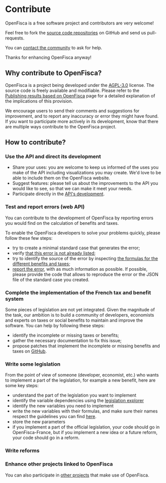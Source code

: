 # Contribute

OpenFisca is a free software project and contributors are very welcome!

Feel free to fork the [source code repositories](https://github.com/openfisca) on GitHub and send us pull-requests.

You can [contact the community](../community.md) to ask for help.

Thanks for enhancing OpenFisca anyway!

## Why contribute to OpenFisca?

OpenFisca is a project being developed under the [AGPL-3.0](https://www.gnu.org/licenses/agpl-3.0.en.html) license.
The source code is freely available and modifiable. Please refer to the [Publishing results based on OpenFisca](publishing.md) page for a detailed explanation of the implications of this provision.

We encourage users to send their comments and suggestions for improvement,
and to report any inaccuracy or error they might have found.
If you want to participate more actively in its development,
know that there are multiple ways contribute to the OpenFisca project.

## How to contribute?

### Use the API and direct its development

- Share your uses: you are welcome to keep us informed of the uses
you make of the API including visualizations you may create.
We'd love to be able to include them on the OpenFisca website.
- Suggest features: please tell us about the improvements
to the API you would like to see, so that we can make it meet your needs.
- Participate directly in the [API's development](https://github.com/openfisca/openfisca-core).

### Test and report errors (web API)

You can contribute to the development of OpenFisca by reporting errors you would find on the calculation of benefits and taxes.

To enable the OpenFisca developers to solve your problems quickly, please follow these few steps:

- try to create a minimal standard case that generates the error;
- verify [that this error is not already listed](https://github.com/openfisca/openfisca-france/issues?state=open);
- try to identify the source of the error by inspecting [the formulas for the different benefits and taxes](https://legislation.openfisca.fr/variables);
- [report the error](https://github.com/openfisca/openfisca-france/issues/new), with as much information as possible. If possible, please provide the code that allows to reproduce the error or the JSON file of the standard case you created.

### Complete the implementation of the French tax and benefit system

Some pieces of legislation are not yet integrated. Given the magnitude of the task, our ambition is to build a community of developers, economists and experts on taxes or social benefits to maintain and improve the software. You can help by following these steps:

- identify the incomplete or missing taxes or benefits;
- gather the necessary documentation to fix this issue;
- propose patches that implement the incomplete or missing benefits and
taxes on [GitHub](https://github.com/openfisca/openfisca-france/).

### Write some legislation

From the point of view of someone (developer, economist, etc.) who wants to implement a part of the legislation, for example a new benefit, here are some key steps:

- understand the part of the legislation you want to implement
- identify the variable dependencies using the [legislation explorer](https://legislation.openfisca.fr/)
- identify the new variables you need to implement
- write the new variables with their formulas, and make sure their names respect the guidelines you can find [here](https://github.com/openfisca/openfisca-france/wiki/Openfisca-variables-naming-guidelines).
- store the new parameters
- if you implement a part of the official legislation, your code should go in OpenFisca-France, but if you implement a new idea or a future reform, your code should go in a reform.

### Write reforms


### Enhance other projects linked to OpenFisca

You can also participate in [other projects](../community.md) that make use of
OpenFisca.
